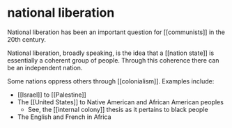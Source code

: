 # national liberation

National liberation has been an important question for [[communists]] in the 20th century.

National liberation, broadly speaking, is the idea that a [[nation state]] is essentially a coherent group of people. Through this coherence there can be an independent nation.

Some nations oppress others through [[colonialism]]. Examples include:

-   [[Israel]] to [[Palestine]]
-   The [[United States]] to Native American and African American peoples
    -   See, the [[internal colony]] thesis as it pertains to black people
-   The English and French in Africa
